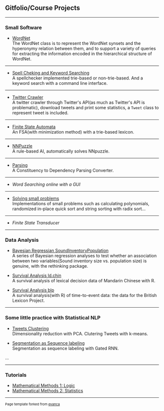 ## Gitfolio/Course Projects

---

### Small Software

- [WordNet](https://github.com/JINHXu/WordNet)<br>
The WordNet class is to represent the WordNet synsets and the hyperonymy relation between them, and to support a variety of queries for extracting the information encoded in the hierarchical structure of WordNet.
<!--
<img src="images/dog_horse-graph.png?raw=true"/>
-->


---
- [Spell Cheking and Keyword Searching](https://github.com/JINHXu/spellchecker)<br>
A spellchecker implemented trie-based or non-trie-based. And a keyword search with a command line interface.
<!--
<img src="images/standard_trie.png?raw=true"/>
-->

---
- [Twitter Crawler](https://github.com/JINHXu/TwitterCrawler)<br>
A twitter crawler through Twitter's API(as much as Twitter's API is problematic), download tweets and print some statistics, a `Tweet` class to represent tweet is included.


---
- [Finite State Automata](https://github.com/JINHXu/FSA)<br>
An FSA(with minimization method) with a trie-based lexicon.
<!--
<img src="images/minimized.png?raw=true"/>
-->



---
- [NNPuzzle](https://github.com/JINHXu/NNpuzzle)<br>
A rule-based AI, automatically solves NNpuzzle.
<!--
<img src="images/145px-15-puzzle_magical.svg.png?raw=true"/>
-->



---
- [Parsing](https://github.com/JINHXu/Cons2DepConv)<br>
A Constituency to Dependency Parsing Converter.
<!--
<img src="images/altenheim-tree-dep-auto.png?raw=true"/>
-->

---

- _Word Searching online with a GUI_

<!--
- [Word Searching online with a GUI](https://github.com/JINHXu/WordSearcherNGUI)
<!--
<img src="images/dummy_thumbnail.jpg?raw=true"/>
-->

---
- [Solving small problems](https://github.com/JINHXu/problemsolving)<br>
Implementations of small problems such as calculating polynomials, randomized in-place quick sort and string sorting with radix sort...



---
- _Finite State Transducer_

---
### Data Analysis

- [Bayesian Regressian SoundInventoryPopulation](https://github.com/JINHXu/soundInventoryPopulation)<br>
A series of Bayesian regression analyses to test whether an association between two variables(Sound inventory size vs. population size) is genuine, with the rethinking package.

- [Survival Analysis ld.chin](https://github.com/JINHXu/ld.chin_t2e)<br>
A survival analysis of lexical decision data of Mandarin Chinese with R.

- [Survival Analysis blp](https://github.com/JINHXu/blp_t2e)<br>
A survival analysis(with R) of time-to-event data: the data for the British Lexicon Project.


---


### Some little practice with Statistical NLP

- [Tweets Clustering](https://github.com/JINHXu/AA_unsupervised)<br>
Dimensionality reduction with PCA. Clutering Tweets with k-means. <br>
<!--
<img src="images/dog_horse-graph.png?raw=true"/>
-->
- [Segmentation as Sequence labeling](https://github.com/JINHXu/segmentation-)<br>
Segmentation as sequence labeling with Gated RNN. <br>
<!--
<img src="images/dog_horse-graph.png?raw=true"/>
-->
...

---

### Tutorials

- [Mathematical Methods 1: Logic](https://github.com/JINHXu/Mathematical-Methods-I-WS1920-Tutorial.github.io/blob/master/README.md)
- [Mathematical Methods 2: Statistics](https://moodle.zdv.uni-tuebingen.de/course/view.php?id=820#section-2)



---

<p style="font-size:11px">Page template forked from <a href="https://github.com/evanca/quick-portfolio">evanca</a></p>
<!-- Remove above link if you don't want to attibute -->
